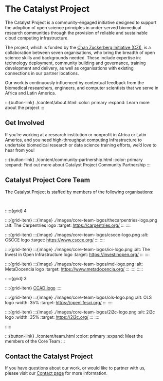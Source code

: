 # The Catalyst Project

The Catalyst Project is a community-engaged initiative designed to support the adoption of open science principles in under-served biomedical research communities through the provision of reliable and sustainable cloud computing infrastructure. 

The project, which is funded by the [Chan Zuckerberg Initiative (CZI)](https://chanzuckerberg.com/), is a collaboration between  seven organisations, who bring the  breadth of open science skills and backgrounds needed. These include expertise in: technology deployment, community building and governance, training development and delivery, as well as organisations with  existing connections in our partner locations. 

Our work is continuously influenced by contextual feedback from the biomedical researchers, engineers, and computer scientists that we serve in Africa and Latin America. 

:::{button-link} ./content/about.html
:color: primary
:expand:
Learn more about the project
:::

## Get Involved

If you’re working at a research institution or nonprofit in Africa or Latin America, and you need high-throughput computing infrastructure to undertake biomedical research or data science training efforts, we’d love to hear from you!

:::{button-link} ./content/community-partnership.html
:color: primary
:expand:
Find out more about Catalyst Project Community Partnership
:::

## Catalyst Project Core Team

The Catalyst Project is staffed by members of the following organisations:

<br>

:::::{grid} 4

::::{grid-item}
:::{image} ./images/core-team-logos/thecarpentries-logo.png
:alt: The Carpentries logo
:target: https://carpentries.org/
:::
::::

::::{grid-item}
:::{image} ./images/core-team-logos/cscce-logo.png
:alt: CSCCE logo
:target: https://www.cscce.org/
:::
::::

::::{grid-item}
:::{image} ./images/core-team-logos/ioi-logo.png
:alt: The Invest in Open Infrastructure logo
:target: https://investinopen.org/
:::
::::

::::{grid-item}
:::{image} ./images/core-team-logos/md-logo.png
:alt: MetaDocencia logo
:target: https://www.metadocencia.org/
:::
::::
:::::

:::::{grid} 3

::::{grid-item}
[CCAD logo](https://ccad.unc.edu.ar/)
::::

::::{grid-item}
:::{image} ./images/core-team-logos/ols-logo.png
:alt: OLS logo
:width: 35%
:target: https://openlifesci.org/
:::
::::

::::{grid-item}
:::{image} ./images/core-team-logos/2i2c-logo.png
:alt: 2i2c logo
:width: 35%
:target: https://2i2c.org/
:::
::::

:::::

:::{button-link} ./content/team.html
:color: primary
:expand:
Meet the members of the Core Team
:::

## Contact the Catalyst Project

If you have questions about our work, or would like to partner with us, please visit our [Contact page](./content/contact.md) for more information. 